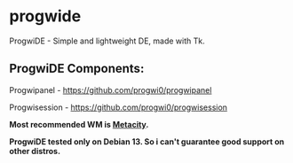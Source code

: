 # progwide
ProgwiDE - Simple and lightweight DE, made with Tk.

## ProgwiDE Components:

Progwipanel - https://github.com/progwi0/progwipanel

Progwisession - https://github.com/progwi0/progwisession

**Most recommended WM is [Metacity]([https://github.com/nikolas/evilwm](https://github.com/GNOME/metacity)).**

**ProgwiDE tested only on Debian 13. So i can't guarantee good support on other distros.**
